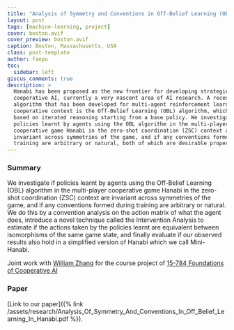 ```yaml
---
title: "Analysis of Symmetry and Conventions in Off-Belief Learning (OBL) in Hanabi"
layout: post
tags: [machine-learning, project]
cover: boston.avif
cover_preview: boston.avif
caption: Boston, Massachusetts, USA
class: post-template
author: fanpu
toc:
  sidebar: left
giscus_comments: true
description: >
  Hanabi has been proposed as the new frontier for developing strategies in
  cooperative AI, currently a very nascent area of AI research. A recent
  algorithm that has been developed for multi-agent reinforcement learning in a
  cooperative context is the Off-Belief Learning (OBL) algorithm, which is
  based on iterated reasoning starting from a base policy. We investigate if
  policies learnt by agents using the OBL algorithm in the multi-player
  cooperative game Hanabi in the zero-shot coordination (ZSC) context are
  invariant across symmetries of the game, and if any conventions formed during
  training are arbitrary or natural, both of which are desirable properties.
---
```


### Summary
We investigate if policies learnt by agents using the Off-Belief Learning (OBL)
algorithm in the multi-player cooperative game Hanabi in the zero-shot
coordination (ZSC) context are invariant across symmetries of the game, and if
any conventions formed during training are arbitrary or natural. We do this by
a convention analysis on the action matrix of what the agent does, introduce a
novel technique called the Intervention Analysis to estimate if the actions
taken by the policies learnt are equivalent between isomorphisms of the same
game state, and finally evaluate if our observed results also hold in a
simplified version of Hanabi which we call Mini-Hanabi.

Joint work with [William Zhang](https://17zhangw.github.io/)
for the course project of 
[15-784 Foundations of Cooperative AI](https://www.cs.cmu.edu/~15784/)

### Paper

[Link to our paper]({% link /assets/research/Analysis_Of_Symmetry_And_Conventions_In_Off_Belief_Learning_In_Hanabi.pdf %}).